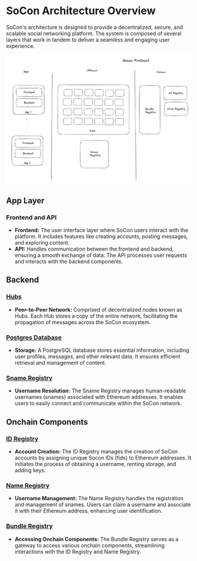 # SoCon Architecture Overview

SoCon's architecture is designed to provide a decentralized, secure, and scalable social networking platform. The system is composed of several layers that work in tandem to deliver a seamless and engaging user experience.

![socon's architecture](/assets/architecture.png)

## App Layer

### Frontend and API

- **Frontend:** The user interface layer where SoCon users interact with the platform. It includes features like creating accounts, posting messages, and exploring content.
- **API:** Handles communication between the frontend and backend, ensuring a smooth exchange of data. The API processes user requests and interacts with the backend components.

## Backend

### [Hubs](*)

- **Peer-to-Peer Network:** Comprised of decentralized nodes known as Hubs. Each Hub stores a copy of the entire network, facilitating the propagation of messages across the SoCon ecosystem.

### [Postgres Database](#)

- **Storage:** A PostgreSQL database stores essential information, including user profiles, messages, and other relevant data. It ensures efficient retrieval and management of content.

### [Sname Registry](/docs/architecture/sname-registry/overview.md)

- **Username Resolution:** The Sname Registry manages human-readable usernames (snames) associated with Ethereum addresses. It enables users to easily connect and communicate within the SoCon network.

## Onchain Components

### [ID Registry](/docs/architecture/smart-contracts/id-registry.md)

- **Account Creation:** The ID Registry manages the creation of SoCon accounts by assigning unique Socon IDs (fids) to Ethereum addresses. It initiates the process of obtaining a username, renting storage, and adding keys.


### [Name Registry](/docs/architecture/smart-contracts/name-registry.md)

- **Username Management:** The Name Registry handles the registration and management of snames. Users can claim a username and associate it with their Ethereum address, enhancing user identification.

### [Bundle Registry](/docs/architecture/smart-contracts/bundle-registry.md)

- **Accessing Onchain Components:** The Bundle Registry serves as a gateway to access various onchain components, streamlining interactions with the ID Registry and Name Registry.
